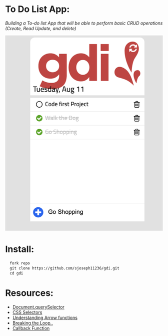 # To Do List App: 

_Building a To-do list App that will be able to perform basic CRUD operations (Create, Read Update, and delete)_

<p align="center">
  <img src="./img/mock.png"  alt="gdi"/>
</p>

# Install: 
```
  fork repo
  git clone https://github.com/sjoseph11236/gdi.git
  cd gdi
```

# Resources: 
- [Document.querySelector](https://developer.mozilla.org/en-US/docs/Web/API/Document/querySelector)
- [CSS Selectors](https://www.w3schools.com/css/css_selectors.asp)
- [Understanding Arrow functions](https://janhesters.com/understanding-arrow-functions/)
- [Breaking the Loop..](https://medium.com/@RhinoDavid/processing-javascript-arrays-with-foreach-map-reduce-bf40d1e5eac4)
- [Callback Function](https://developer.mozilla.org/en-US/docs/Glossary/Callback_function)